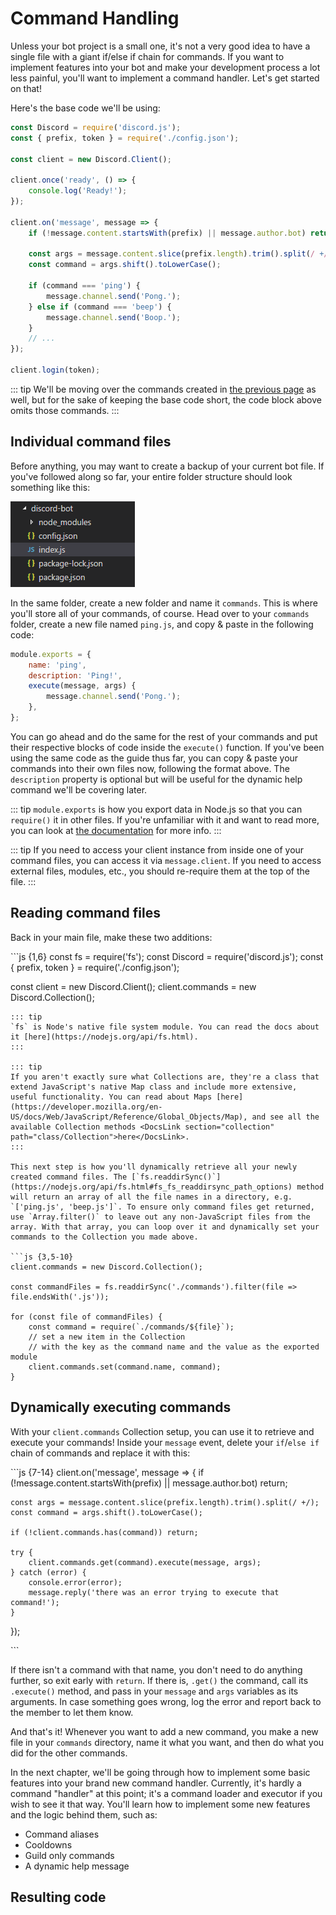 # Command Handling

Unless your bot project is a small one, it's not a very good idea to have a single file with a giant if/else if chain for commands. If you want to implement features into your bot and make your development process a lot less painful, you'll want to implement a command handler. Let's get started on that!

Here's the base code we'll be using:

```javascript
const Discord = require('discord.js');
const { prefix, token } = require('./config.json');

const client = new Discord.Client();

client.once('ready', () => {
    console.log('Ready!');
});

client.on('message', message => {
    if (!message.content.startsWith(prefix) || message.author.bot) return;

    const args = message.content.slice(prefix.length).trim().split(/ +/);
    const command = args.shift().toLowerCase();

    if (command === 'ping') {
        message.channel.send('Pong.');
    } else if (command === 'beep') {
        message.channel.send('Boop.');
    }
    // ...
});

client.login(token);
```

::: tip We'll be moving over the commands created in [the previous page](https://github.com/zachjmurphy/guide/tree/9925b2dac70a223dd2dbb549ce57ddb5515bcbc0/creating-your-bot/commands-with-user-input.md) as well, but for the sake of keeping the base code short, the code block above omits those commands. :::

## Individual command files

Before anything, you may want to create a backup of your current bot file. If you've followed along so far, your entire folder structure should look something like this:

![Current folder structure](../.gitbook/assets/folder-structure.png)

In the same folder, create a new folder and name it `commands`. This is where you'll store all of your commands, of course. Head over to your `commands` folder, create a new file named `ping.js`, and copy & paste in the following code:

```javascript
module.exports = {
    name: 'ping',
    description: 'Ping!',
    execute(message, args) {
        message.channel.send('Pong.');
    },
};
```

You can go ahead and do the same for the rest of your commands and put their respective blocks of code inside the `execute()` function. If you've been using the same code as the guide thus far, you can copy & paste your commands into their own files now, following the format above. The `description` property is optional but will be useful for the dynamic help command we'll be covering later.

::: tip `module.exports` is how you export data in Node.js so that you can `require()` it in other files. If you're unfamiliar with it and want to read more, you can look at [the documentation](https://nodejs.org/api/modules.html#modules_module_exports) for more info. :::

::: tip If you need to access your client instance from inside one of your command files, you can access it via `message.client`. If you need to access external files, modules, etc., you should re-require them at the top of the file. :::

## Reading command files

Back in your main file, make these two additions:

\`\`\`js {1,6} const fs = require\('fs'\); const Discord = require\('discord.js'\); const { prefix, token } = require\('./config.json'\);

const client = new Discord.Client\(\); client.commands = new Discord.Collection\(\);

```text
::: tip
`fs` is Node's native file system module. You can read the docs about it [here](https://nodejs.org/api/fs.html).
:::

::: tip
If you aren't exactly sure what Collections are, they're a class that extend JavaScript's native Map class and include more extensive, useful functionality. You can read about Maps [here](https://developer.mozilla.org/en-US/docs/Web/JavaScript/Reference/Global_Objects/Map), and see all the available Collection methods <DocsLink section="collection" path="class/Collection">here</DocsLink>.
:::

This next step is how you'll dynamically retrieve all your newly created command files. The [`fs.readdirSync()`](https://nodejs.org/api/fs.html#fs_fs_readdirsync_path_options) method will return an array of all the file names in a directory, e.g. `['ping.js', 'beep.js']`. To ensure only command files get returned, use `Array.filter()` to leave out any non-JavaScript files from the array. With that array, you can loop over it and dynamically set your commands to the Collection you made above.

```js {3,5-10}
client.commands = new Discord.Collection();

const commandFiles = fs.readdirSync('./commands').filter(file => file.endsWith('.js'));

for (const file of commandFiles) {
    const command = require(`./commands/${file}`);
    // set a new item in the Collection
    // with the key as the command name and the value as the exported module
    client.commands.set(command.name, command);
}
```

## Dynamically executing commands

With your `client.commands` Collection setup, you can use it to retrieve and execute your commands! Inside your `message` event, delete your `if`/`else if` chain of commands and replace it with this:

\`\`\`js {7-14} client.on\('message', message =&gt; { if \(!message.content.startsWith\(prefix\) \|\| message.author.bot\) return;

```text
const args = message.content.slice(prefix.length).trim().split(/ +/);
const command = args.shift().toLowerCase();

if (!client.commands.has(command)) return;

try {
    client.commands.get(command).execute(message, args);
} catch (error) {
    console.error(error);
    message.reply('there was an error trying to execute that command!');
}
```

}\);

\`\`\`

If there isn't a command with that name, you don't need to do anything further, so exit early with `return`. If there is, `.get()` the command, call its `.execute()` method, and pass in your `message` and `args` variables as its arguments. In case something goes wrong, log the error and report back to the member to let them know.

And that's it! Whenever you want to add a new command, you make a new file in your `commands` directory, name it what you want, and then do what you did for the other commands.

In the next chapter, we'll be going through how to implement some basic features into your brand new command handler. Currently, it's hardly a command "handler" at this point; it's a command loader and executor if you wish to see it that way. You'll learn how to implement some new features and the logic behind them, such as:

* Command aliases
* Cooldowns
* Guild only commands
* A dynamic help message

## Resulting code

